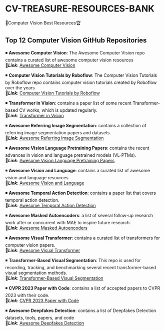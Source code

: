 # CV-TREASURE-RESOURCES-BANK
🥇Computer Vision Best Resources🏆

## Top 12 Computer Vision GitHub Repositories

◾ **Awesome Computer Vision**: The Awesome Computer Vision repo contains a curated list of awesome computer vision resources               
🔗***Link***:   [Awesome Computer Vision](https://github.com/jbhuang0604/awesome-computer-vision)

◾ **Computer Vision Tutorials by Roboflow**: The Computer Vision Tutorials by Roboflow repo contains computer vision tutorials created by Roboflow over the years         
🔗***Link***:   [Computer Vision Tutorials by Roboflow](https://github.com/roboflow/notebooks)

◾ **Transformer in Vision**: contains a paper list of some recent Transformer-based CV works, which is updated regularly.                         
🔗***Link***: [Transformer in Vision](https://github.com/Yangzhangcst/Transformer-in-Computer-Vision)

◾ **Awesome Referring Image Segmentation**: contains a collection of referring image segmentation papers and datasets.                       
🔗***Link***: [Awesome Referring Image Segmentation](https://github.com/MarkMoHR/Awesome-Referring-Image-Segmentation)

◾ **Awesome Vision Language Pretraining Papers**: contains the recent advances in vision and language pretrained models (VL-PTMs).                           
🔗***Link***: [Awesome Vision Language Pretraining Papers](https://github.com/yuewang-cuhk/awesome-vision-language-pretraining-papers)

◾ **Awesome Vision and Language**: contains a curated list of awesome vision and language resources                            
🔗***Link***: [Awesome Vision and Language](https://github.com/sangminwoo/awesome-vision-and-language)

◾ **Awesome Temporal Action Detection**: contains a paper list that covers temporal action detection.             
🔗***Link***: [Awesome Temporal Action Detection](https://github.com/zhenyingfang/Awesome-Temporal-Action-Detection-Temporal-Action-Proposal-Generation)

◾ **Awesome Masked Autoencoders**:  a list of several follow-up research work after or concurrent with MAE to inspire future research.                         
🔗***Link***: [Awesome Masked Autoencoders](https://github.com/EdisonLeeeee/Awesome-Masked-Autoencoders)

◾ **Awesome Visual Transformer**: contains a curated list of transformers for computer vision papers.                                                
🔗***Link***: [Awesome Visual Transformer](https://github.com/dk-liang/Awesome-Visual-Transformer)

◾ **Transformer-Based Visual Segmentation**: This repo is used for recording, tracking, and benchmarking several recent transformer-based visual segmentation methods.      
🔗***Link***: [Transformer-Based Visual Segmentation](https://github.com/lxtGH/Awesome-Segmentation-With-Transformer)

◾ **CVPR 2023 Paper with Code**: contains a list of accepted papers to CVPR 2023 with their code.                                                                  
🔗***Link***: [CVPR 2023 Paper with Code](https://github.com/amusi/CVPR2023-Papers-with-Code)

◾ **Awesome Deepfakes Detection**: contains a list of Deepfakes Detection datasets, tools, papers, and code                                                       
🔗***Link***: [Awesome Deepfakes Detection](https://github.com/Daisy-Zhang/Awesome-Deepfakes-Detection)


